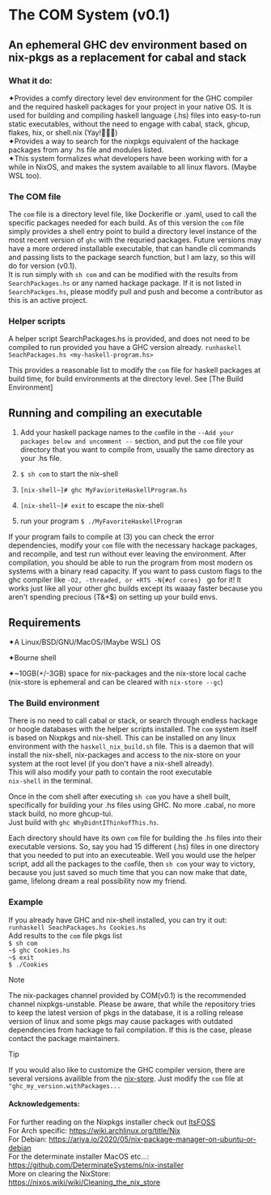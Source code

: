 # The COM System (v0.1)
## An ephemeral GHC dev environment based on nix-pkgs as a replacement for cabal and stack 

  
### What it do:
  
✦Provides a comfy directory level dev environment for the GHC compiler and the required haskell packages for your project in your native OS. It is used for building and compiling haskell language (.hs) files into easy-to-run static executables, 
without the need to engage with cabal, stack, ghcup, flakes, hix, or shell.nix (Yay!🎉🥳🎈)   
✦Provides a way to search for the nixpkgs equivalent of the hackage packages from any .hs file and modules listed.   
✦This system formalizes what developers have been
working with for a while in NixOS, and makes the system available to all linux flavors. (Maybe WSL too).    
  
### The COM file
  
The ```com``` file is a directory level file, like Dockerifle or .yaml, used to call the specific packages needed for each build.
As of this version the ```com``` file simply provides a shell entry point to build 
a directory level instance of the most recent version of ```ghc``` with the requried packages. Future versions may have a more ordered installable executable, 
that can handle cli commands and passing lists to the package search function, but I am lazy, so this will do for version (v0.1).  
It is run simply with 
```sh com``` and can be modified with the results from ```SearchPackages.hs``` or any named hackage package. If it is not listed in ```SearchPackges.hs```, please modify pull and push and become a contributor as this is an active project. 
  
### Helper scripts
  
A helper script SearchPackages.hs is provided, and does not need to be compiled to run provided you have a GHC version already. 
```runhaskell SeachPackages.hs <my-haskell-program.hs>```  

This provides a reasonable list to modify the ```com``` file for haskell packages at build time, 
for build environments at the directory level.  See [The Build Environment]

## Running and compiling an executable

1.  Add your haskell package names to the ```com```file in the ```--Add your packages below and uncomment --``` section, and put the ```com``` file your directory that you want to compile from, usually the same directory as your .hs file.  

2.   ```$ sh com```  to start the nix-shell

3.   ```[nix-shell~]# ghc MyFavioriteHaskellProgram.hs```

4.   ```[nix-shell~]# exit``` to escape the nix-shell  

5.   run your program ```$ ./MyFavoriteHaskellProgram```

If your program fails to compile at (3) you can check the error dependencies, modify your ```com``` file with the necessary hackage packages, and recompile, and test run without ever leaving the environment. After compilation, you should be able to run the program from most modern os systems with a binary read capacity.  If you want to pass custom flags to the ghc compiler like ```-O2, -threaded, or +RTS -N{#of cores} ``` go for it! It works just like all your other ghc builds except its waaay faster because you aren't spending precious (T&*$) on setting up your build envs. 

## Requirements

✦A Linux/BSD/GNU/MacOS/(Maybe WSL) OS 
  
✦Bourne shell   
  
✦~10GB(+/-3GB) space for nix-packages and the nix-store local cache   
(nix-store is ephemeral and can be cleared with ```nix-store --gc```)


### The Build environment

There is no need to call cabal or stack, or search through endless hackage or hoogle
databases with the helper scripts installed. The ```com``` system itself is based on 
Nixpkgs and nix-shell. This can be installed on any linux environment with the 
```haskell_nix_build.sh``` file. This is a daemon that will install the nix-shell, nix-packages and access
to the nix-store on your system at the root level (if you don't have a nix-shell already).  
This will also modify your path to contain the root executable  
```nix-shell``` in the terminal.  

Once in the com shell after executing ```sh com``` you have a shell built, specifically for building
your .hs files using GHC. No more .cabal, no more stack build, no more ghcup-tui.   
Just build with ```ghc WhyDidntIThinkofThis.hs```.   

Each directory should have its own ```com``` file for building the .hs files into their executable versions. So, say you had 15 different (.hs) files in one directory that you needed to put into an executeable. Well you would use the helper script, add all the packages to the ```com```file, then ```sh com``` your way to victory, because you just saved so much time that you can now make that date, game, lifelong dream a real possibility now my friend. 

### Example
If you already have GHC and nix-shell installed, you can try it out:  
```runhaskell SeachPackages.hs Cookies.hs```  
Add results to the ```com``` file pkgs list  
```$ sh com```  
```~$ ghc Cookies.hs```  
```~$ exit```  
```$ ./Cookies```    
  

>[!NOTE]   
>The nix-packages channel provided by COM(v0.1) is the recommended channel nixpkgs-unstable.
>Please be aware, that while the repository tries to keep the latest version of pkgs in the database,
>it is a rolling release version of linux and some pkgs may cause packages with outdated dependencies from hackage to fail compilation. If this is the case,
>please contact the package maintainers. 



>[!TIP]
>If you would also like to customize the GHC compiler version, there are several versions availible from the [nix-store](https://search.nixos.org/packages). Just modify the ```com``` file at ```"ghc_my_version.withPackages...```

#### Acknowledgements:

For further reading on the Nixpkgs installer check out [ItsFOSS](https://itsfoss.com/ubuntu-install-nix-package-manager/)  
For Arch specific: https://wiki.archlinux.org/title/Nix  
For Debian: https://ariya.io/2020/05/nix-package-manager-on-ubuntu-or-debian  
For the determinate installer MacOS etc...: https://github.com/DeterminateSystems/nix-installer  
More on clearing the NixStore: https://nixos.wiki/wiki/Cleaning_the_nix_store
